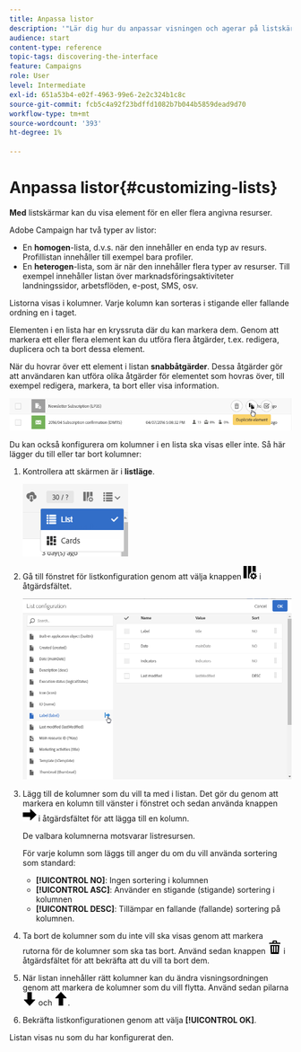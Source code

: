 ```yaml
---
title: Anpassa listor
description: '"Lär dig hur du anpassar visningen och agerar på listskärmar i Adobe Campaign Standard:sortera, filtrera, ta bort eller duplicera element. Listar skärmar visar element för en eller flera angivna resurser."'
audience: start
content-type: reference
topic-tags: discovering-the-interface
feature: Campaigns
role: User
level: Intermediate
exl-id: 651a53b4-e02f-4963-99e6-2e2c324b1c8c
source-git-commit: fcb5c4a92f23bdffd1082b7b044b5859dead9d70
workflow-type: tm+mt
source-wordcount: '393'
ht-degree: 1%

---
```


# Anpassa listor{#customizing-lists}

**Med** listskärmar kan du visa element för en eller flera angivna resurser.

Adobe Campaign har två typer av listor:

* En **homogen**-lista, d.v.s. när den innehåller en enda typ av resurs. Profillistan innehåller till exempel bara profiler.
* En **heterogen**-lista, som är när den innehåller flera typer av resurser. Till exempel innehåller listan över marknadsföringsaktiviteter landningssidor, arbetsflöden, e-post, SMS, osv.

Listorna visas i kolumner. Varje kolumn kan sorteras i stigande eller fallande ordning en i taget.

Elementen i en lista har en kryssruta där du kan markera dem. Genom att markera ett eller flera element kan du utföra flera åtgärder, t.ex. redigera, duplicera och ta bort dessa element.

När du hovrar över ett element i listan **snabbåtgärder**. Dessa åtgärder gör att användaren kan utföra olika åtgärder för elementet som hovras över, till exempel redigera, markera, ta bort eller visa information.

![](assets/overview_list_quickactions.png)

Du kan också konfigurera om kolumner i en lista ska visas eller inte. Så här lägger du till eller tar bort kolumner:

1. Kontrollera att skärmen är i **listläge**.

   ![](assets/export_list_mode_switch.png)

1. Gå till fönstret för listkonfiguration genom att välja knappen ![](assets/columnsettings.png) i åtgärdsfältet.

   ![](assets/list_configuration1.png)

1. Lägg till de kolumner som du vill ta med i listan. Det gör du genom att markera en kolumn till vänster i fönstret och sedan använda knappen ![](assets/arrowright.png) i åtgärdsfältet för att lägga till en kolumn.

   De valbara kolumnerna motsvarar listresursen.

   För varje kolumn som läggs till anger du om du vill använda sortering som standard:

   * **[!UICONTROL NO]**: Ingen sortering i kolumnen
   * **[!UICONTROL ASC]**: Använder en stigande (stigande) sortering i kolumnen
   * **[!UICONTROL DESC]**: Tillämpar en fallande (fallande) sortering på kolumnen.

1. Ta bort de kolumner som du inte vill ska visas genom att markera rutorna för de kolumner som ska tas bort. Använd sedan knappen ![](assets/delete.png) i åtgärdsfältet för att bekräfta att du vill ta bort dem.
1. När listan innehåller rätt kolumner kan du ändra visningsordningen genom att markera de kolumner som du vill flytta. Använd sedan pilarna ![](assets/arrowdown.png) och ![](assets/arrowup.png).
1. Bekräfta listkonfigurationen genom att välja **[!UICONTROL OK]**.

Listan visas nu som du har konfigurerat den.
